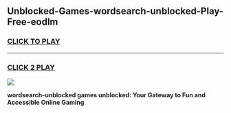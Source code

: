 
## Unblocked-Games-wordsearch-unblocked-Play-Free-eodlm
<h3>
<a href="https://premium76.site?title=wordsearch-unblocked&ref=18A1">CLICK TO PLAY</a></h3>
<hr>

<h3>
<a href="https://premium76.site?title=wordsearch-unblocked&ref=18A1">CLICK 2 PLAY</a>
  
</h3>

<a href="https://premium76.site?title=wordsearch-unblocked&ref=18A1"><img src="https://clearcache.store/games.png"></a>


**wordsearch-unblocked games unblocked: Your Gateway to Fun and Accessible Online Gaming**
